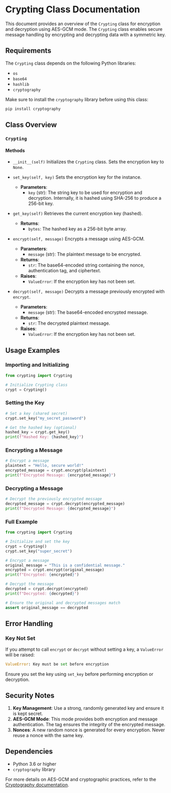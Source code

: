 # Crypting Class Documentation

This document provides an overview of the `Crypting` class for encryption and decryption using AES-GCM mode. The `Crypting` class enables secure message handling by encrypting and decrypting data with a symmetric key.

## Requirements

The `Crypting` class depends on the following Python libraries:

- `os`
- `base64`
- `hashlib`
- `cryptography`

Make sure to install the `cryptography` library before using this class:

```bash
pip install cryptography
```

## Class Overview

### `Crypting`

#### Methods

- `__init__(self)`
  Initializes the `Crypting` class. Sets the encryption key to `None`.

- `set_key(self, key)`
  Sets the encryption key for the instance.
  - **Parameters**:
    - `key` (str): The string key to be used for encryption and decryption. Internally, it is hashed using SHA-256 to produce a 256-bit key.

- `get_key(self)`
  Retrieves the current encryption key (hashed).
  - **Returns**:
    - `bytes`: The hashed key as a 256-bit byte array.

- `encrypt(self, message)`
  Encrypts a message using AES-GCM.
  - **Parameters**:
    - `message` (str): The plaintext message to be encrypted.
  - **Returns**:
    - `str`: The base64-encoded string containing the nonce, authentication tag, and ciphertext.
  - **Raises**:
    - `ValueError`: If the encryption key has not been set.

- `decrypt(self, message)`
  Decrypts a message previously encrypted with `encrypt`.
  - **Parameters**:
    - `message` (str): The base64-encoded encrypted message.
  - **Returns**:
    - `str`: The decrypted plaintext message.
  - **Raises**:
    - `ValueError`: If the encryption key has not been set.

## Usage Examples

### Importing and Initializing

```python
from crypting import Crypting

# Initialize Crypting class
crypt = Crypting()
```

### Setting the Key

```python
# Set a key (shared secret)
crypt.set_key("my_secret_password")

# Get the hashed key (optional)
hashed_key = crypt.get_key()
print(f"Hashed Key: {hashed_key}")
```

### Encrypting a Message

```python
# Encrypt a message
plaintext = "Hello, secure world!"
encrypted_message = crypt.encrypt(plaintext)
print(f"Encrypted Message: {encrypted_message}")
```

### Decrypting a Message

```python
# Decrypt the previously encrypted message
decrypted_message = crypt.decrypt(encrypted_message)
print(f"Decrypted Message: {decrypted_message}")
```

### Full Example

```python
from crypting import Crypting

# Initialize and set the key
crypt = Crypting()
crypt.set_key("super_secret")

# Encrypt a message
original_message = "This is a confidential message."
encrypted = crypt.encrypt(original_message)
print(f"Encrypted: {encrypted}")

# Decrypt the message
decrypted = crypt.decrypt(encrypted)
print(f"Decrypted: {decrypted}")

# Ensure the original and decrypted messages match
assert original_message == decrypted
```

## Error Handling

### Key Not Set
If you attempt to call `encrypt` or `decrypt` without setting a key, a `ValueError` will be raised:

```python
ValueError: Key must be set before encryption
```

Ensure you set the key using `set_key` before performing encryption or decryption.

## Security Notes

1. **Key Management**: Use a strong, randomly generated key and ensure it is kept secret.
2. **AES-GCM Mode**: This mode provides both encryption and message authentication. The tag ensures the integrity of the encrypted message.
3. **Nonces**: A new random nonce is generated for every encryption. Never reuse a nonce with the same key.

## Dependencies

- Python 3.6 or higher
- `cryptography` library

For more details on AES-GCM and cryptographic practices, refer to the [Cryptography documentation](https://cryptography.io/).

